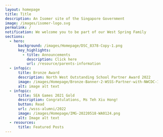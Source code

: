 ```yaml
---
layout: homepage
title: Title
description: An Isomer site of the Singapore Government
image: /images/isomer-logo.svg
permalink: /
notification: We welcome you to be part of our West Spring Family
sections:
  - hero:
      background: /images/Homepage/DSC_8378-Copy-1.png
      key_highlights:
        - title: Announcements
          description: Click here
          url: /resource/parents-information
  - infopic:
      title: Bronze Award
      description: North West Outstanding School Partner Award 2022
      image: /images/Homepage/Bronze-Banner-2-WSSS-Partner-with-NWCDC-1-1-scaled.png
      alt: image alt text
  - infopic:
      title: SEA Games 2021 Gold
      description: Congratulations, Ms Teh Xiu Hong!
      button: Read
      url: /wsss-alumni/2022
      image: /images/Homepage/IMG-20220518-WA0124.png
      alt: Image alt text
  - resources:
      title: Featured Posts
---
```

